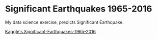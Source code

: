 # Significant Earthquakes 1965-2016
My data science exercise, predicts Significant Earthquake.

[Kaggle's Significant-Earthquakes-1965-2016](https://www.kaggle.com/usgs/earthquake-database)
